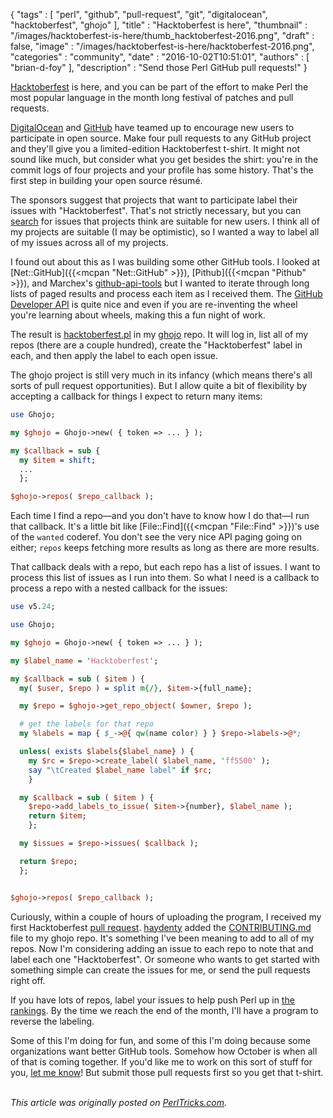 {
   "tags" : [
      "perl",
      "github",
      "pull-request",
      "git",
      "digitalocean",
      "hacktoberfest",
      "ghojo"
   ],
   "title" : "Hacktoberfest is here",
   "thumbnail" : "/images/hacktoberfest-is-here/thumb_hacktoberfest-2016.png",
   "draft" : false,
   "image" : "/images/hacktoberfest-is-here/hacktoberfest-2016.png",
   "categories" : "community",
   "date" : "2016-10-02T10:51:01",
   "authors" : [
      "brian-d-foy"
   ],
   "description" : "Send those Perl GitHub pull requests!"
}

[Hacktoberfest](https://hacktoberfest.digitalocean.com/) is here, and you can be part of the effort to make Perl the most popular language in the month long festival of patches and pull requests.

[DigitalOcean](https://www.digitalocean.com/) and [GitHub](https://www.github.com/) have teamed up to encourage new users to participate in open source. Make four pull requests to any GitHub project and they'll give you a limited-edition Hacktoberfest t-shirt. It might not sound like much, but consider what you get besides the shirt: you're in the commit logs of four projects and your profile has some history. That's the first step in building your open source résumé.

The sponsors suggest that projects that want to participate label their issues with "Hacktoberfest". That's not strictly necessary, but you can [search](https://github.com/search?q=state%3Aopen+label%3Ahacktoberfest&type=Issues) for issues that projects think are suitable for new users. I think all of my projects are suitable (I may be optimistic), so I wanted a way to label all of my issues across all of my projects.

I found out about this as I was building some other GitHub tools. I looked at [Net::GitHub]({{<mcpan "Net::GitHub" >}}), [Pithub]({{<mcpan "Pithub" >}}), and Marchex's [github-api-tools](https://github.com/marchex/github-api-tools) but I wanted to iterate through long lists of paged results and process each item as I received them. The [GitHub Developer API](https://developer.github.com/v3/) is quite nice and even if you are re-inventing the wheel you're learning about wheels, making this a fun night of work.

The result is [hacktoberfest.pl](https://github.com/briandfoy/ghojo/blob/master/examples/hacktoberfest.pl) in my [ghojo](https://github.com/briandfoy/ghojo) repo. It will log in, list all of my repos (there are a couple hundred), create the "Hacktoberfest" label in each, and then apply the label to each open issue.

The ghojo project is still very much in its infancy (which means there's all sorts of pull request opportunities). But I allow quite a bit of flexibility by accepting a callback for things I expect to return many items:

```perl
use Ghojo;

my $ghojo = Ghojo->new( { token => ... } );

my $callback = sub {
  my $item = shift;
  ...
  };

$ghojo->repos( $repo_callback );
```

Each time I find a repo—and you don't have to know how I do that—I run that callback. It's a little bit like [File::Find]({{<mcpan "File::Find" >}})'s use of the `wanted` coderef. You don't see the very nice API paging going on either; `repos` keeps fetching more results as long as there are more results.

That callback deals with a repo, but each repo has a list of issues. I want to process this list of issues as I run into them. So what I need is a callback to process a repo with a nested callback for the issues:

```perl
use v5.24;

use Ghojo;

my $ghojo = Ghojo->new( { token => ... } );

my $label_name = 'Hacktoberfest';

my $callback = sub ( $item ) {
  my( $user, $repo ) = split m{/}, $item->{full_name};

  my $repo = $ghojo->get_repo_object( $owner, $repo );

  # get the labels for that repo
  my %labels = map { $_->@{ qw(name color) } } $repo->labels->@*;

  unless( exists $labels{$label_name} ) {
    my $rc = $repo->create_label( $label_name, 'ff5500' );
    say "\tCreated $label_name label" if $rc;
    }

  my $callback = sub ( $item ) {
    $repo->add_labels_to_issue( $item->{number}, $label_name );
    return $item;
    };

  my $issues = $repo->issues( $callback );

  return $repo;
  };


$ghojo->repos( $repo_callback );
```

Curiously, within a couple of hours of uploading the program, I received my first Hacktoberfest [pull request](https://github.com/briandfoy/ghojo/pull/14). [haydenty](https://github.com/haydenty) added the [CONTRIBUTING.md](https://github.com/briandfoy/ghojo/blob/master/CONTRIBUTING.md) file to my ghojo repo. It's something I've been meaning to add to all of my repos. Now I'm considering adding an issue to each repo to note that and label each one "Hacktoberfest". Or someone who wants to get started with something simple can create the issues for me, or send the pull requests right off.

If you have lots of repos, label your issues to help push Perl up in [the rankings](https://github.com/search?q=state%3Aopen+label%3Ahacktoberfest&type=Issues). By the time we reach the end of the month, I'll have a program to reverse the labeling.

Some of this I'm doing for fun, and some of this I'm doing because some organizations want better GitHub tools. Somehow how October is when all of that is coming together. If you'd like me to work on this sort of stuff for you, [let me know](mailto:brian.d.foy@gmail.com)! But submit those pull requests first so you get that t-shirt.

\
*This article was originally posted on [PerlTricks.com](http://perltricks.com).*
